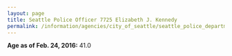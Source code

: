 ```yaml
---
layout: page
title: Seattle Police Officer 7725 Elizabeth J. Kennedy
permalink: /information/agencies/city_of_seattle/seattle_police_department/copbook/7725/
---
```


**Age as of Feb. 24, 2016:** 41.0
